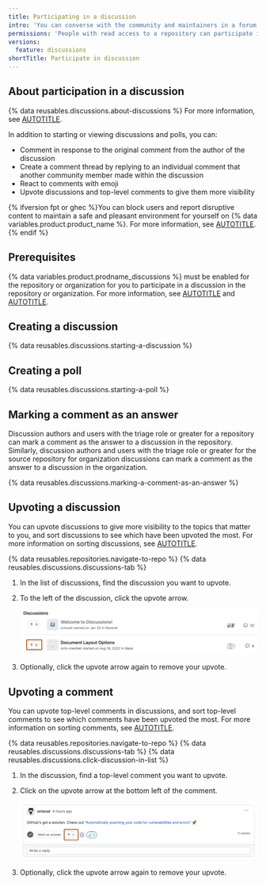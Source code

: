 ```yaml
---
title: Participating in a discussion
intro: 'You can converse with the community and maintainers in a forum within the repository for a project on {% data variables.product.product_name %}.'
permissions: 'People with read access to a repository can participate in discussions and polls in the repository. People with read access to the source repository for organization discussions can participate in discussions and polls in that organization. {% data reusables.enterprise-accounts.emu-permission-interact %}'
versions:
  feature: discussions
shortTitle: Participate in discussion
---
```



## About participation in a discussion

{% data reusables.discussions.about-discussions %} For more information, see [AUTOTITLE](/discussions/collaborating-with-your-community-using-discussions/about-discussions).

In addition to starting or viewing discussions and polls, you can:

* Comment in response to the original comment from the author of the discussion
* Create a comment thread by replying to an individual comment that another community member made within the discussion
* React to comments with emoji
* Upvote discussions and top-level comments to give them more visibility

{% ifversion fpt or ghec %}You can block users and report disruptive content to maintain a safe and pleasant environment for yourself on {% data variables.product.product_name %}. For more information, see [AUTOTITLE](/communities/maintaining-your-safety-on-github).{% endif %}

## Prerequisites

{% data variables.product.prodname_discussions %} must be enabled for the repository or organization for you to participate in a discussion in the repository or organization. For more information, see [AUTOTITLE](/repositories/managing-your-repositorys-settings-and-features/enabling-features-for-your-repository/enabling-or-disabling-github-discussions-for-a-repository) and [AUTOTITLE](/organizations/managing-organization-settings/enabling-or-disabling-github-discussions-for-an-organization).

## Creating a discussion

{% data reusables.discussions.starting-a-discussion %}

## Creating a poll

{% data reusables.discussions.starting-a-poll %}

## Marking a comment as an answer

Discussion authors and users with the triage role or greater for a repository can mark a comment as the answer to a discussion in the repository.
Similarly, discussion authors and users with the triage role or greater for the source repository for organization discussions can mark a comment as the answer to a discussion in the organization.

{% data reusables.discussions.marking-a-comment-as-an-answer %}

## Upvoting a discussion

You can upvote discussions to give more visibility to the topics that matter to you, and sort discussions to see which have been upvoted the most. For more information on sorting discussions, see [AUTOTITLE](/discussions/collaborating-with-your-community-using-discussions/collaborating-with-maintainers-using-discussions#sorting-the-list-of-discussions).

{% data reusables.repositories.navigate-to-repo %}
{% data reusables.discussions.discussions-tab %}
1. In the list of discussions, find the discussion you want to upvote.
1. To the left of the discussion, click the upvote arrow.

   ![Screenshot of the discussion list. A button, labeled with an upwards arrow and "5", is outlined in dark orange.](/assets/images/help/discussions/upvote-discussion-button.png)

1. Optionally, click the upvote arrow again to remove your upvote.

## Upvoting a comment

You can upvote top-level comments in discussions, and sort top-level comments to see which comments have been upvoted the most. For more information on sorting comments, see [AUTOTITLE](/discussions/collaborating-with-your-community-using-discussions/collaborating-with-maintainers-using-discussions#sorting-top-level-comments-in-discussions).

{% data reusables.repositories.navigate-to-repo %}
{% data reusables.discussions.discussions-tab %}
{% data reusables.discussions.click-discussion-in-list %}
1. In the discussion, find a top-level comment you want to upvote.
1. Click on the upvote arrow at the bottom left of the comment.

   ![Screenshot of the top-level comment on a discussion. A button, labeled with an upwards arrow and "1", is outlined in dark orange.](/assets/images/help/discussions/upvote-comment-button.png)

1. Optionally, click the upvote arrow again to remove your upvote.
